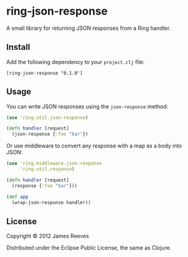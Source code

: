 # ring-json-response

A small library for returning JSON responses from a Ring handler.

## Install

Add the following dependency to your `project.clj` file:

    [ring-json-response "0.1.0']

## Usage

You can write JSON responses using the `json-response` method:

```clojure
(use 'ring.util.json-response)

(defn handler [request]
  (json-response {:foo "bar"})
```

Or use middleware to convert any response with a map as a body into
JSON:

```clojure
(use 'ring.middleware.json-response
     'ring.util.response)

(defn handler [request]
  (response {:foo "bar"}))

(def app
  (wrap-json-response handler))
```

## License

Copyright © 2012 James Reeves

Distributed under the Eclipse Public License, the same as Clojure.
